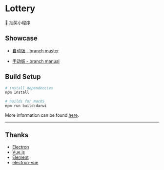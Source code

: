 # Lottery

🎁 抽奖小程序

## Showcase

* [自动版 - branch master](http://og9g58alt.bkt.clouddn.com/lottery.gif)

* [手动版 - branch manual](http://og9g58alt.bkt.clouddn.com/lottery2.gif)

## Build Setup

``` bash
# install dependencies
npm install

# builds for macOS
npm run build:darwi
```
More information can be found [here](https://simulatedgreg.gitbooks.io/electron-vue/content/).

---

## Thanks

* [Electron](http://electron.atom.io/)
* [Vue.js](https://vuejs.org/)
* [Element](http://element.eleme.io/)
* [electron-vue](https://github.com/SimulatedGREG/electron-vue)

